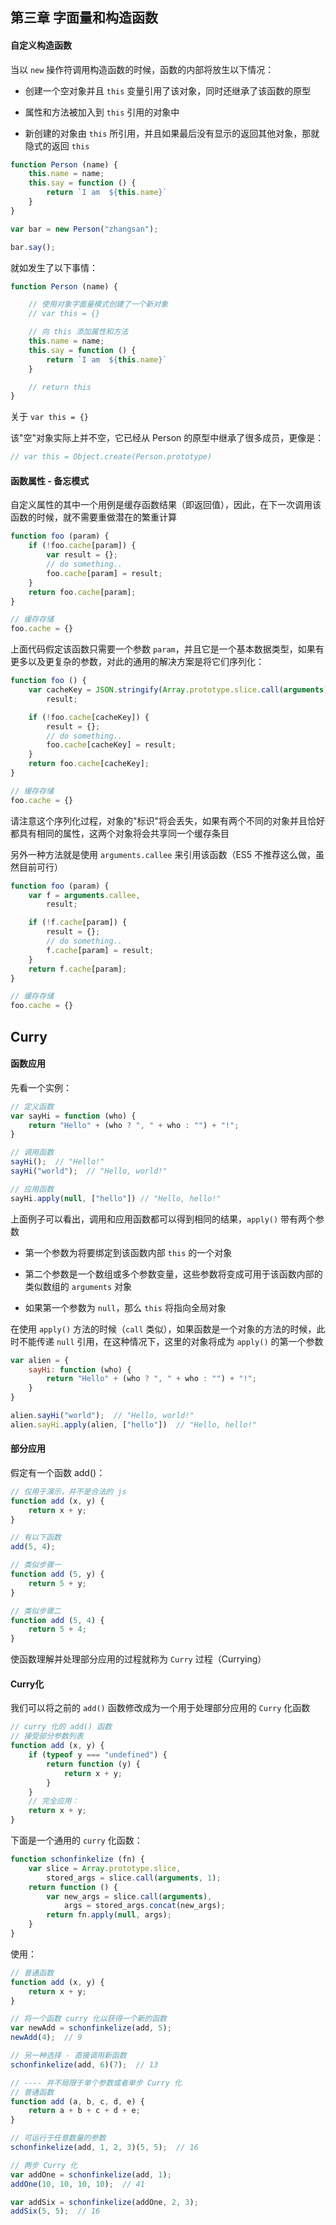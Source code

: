 ## 第三章 字面量和构造函数

####  自定义构造函数

当以 ```new``` 操作符调用构造函数的时候，函数的内部将放生以下情况：

* 创建一个空对象并且 ```this``` 变量引用了该对象，同时还继承了该函数的原型

* 属性和方法被加入到 ```this``` 引用的对象中

* 新创建的对象由 ```this``` 所引用，并且如果最后没有显示的返回其他对象，那就隐式的返回 ```this```

```js
function Person (name) {
    this.name = name;
    this.say = function () {
        return `I am  ${this.name}`
    }
}

var bar = new Person("zhangsan");

bar.say();
```

就如发生了以下事情：

```js
function Person (name) {

    // 使用对象字面量模式创建了一个新对象
    // var this = {}

    // 向 this 添加属性和方法
    this.name = name;
    this.say = function () {
        return `I am  ${this.name}`
    }

    // return this
}
```

关于 ```var this = {}```

该"空"对象实际上并不空，它已经从 Person 的原型中继承了很多成员，更像是：

```js
// var this = Object.create(Person.prototype)
```


#### 函数属性 - 备忘模式

自定义属性的其中一个用例是缓存函数结果（即返回值），因此，在下一次调用该函数的时候，就不需要重做潜在的繁重计算



```js
function foo (param) {
    if (!foo.cache[param]) {
        var result = {};
        // do something..
        foo.cache[param] = result;
    }
    return foo.cache[param];
}

// 缓存存储
foo.cache = {}
```

上面代码假定该函数只需要一个参数 ```param```，并且它是一个基本数据类型，如果有更多以及更复杂的参数，对此的通用的解决方案是将它们序列化：

```js
function foo () {
    var cacheKey = JSON.stringify(Array.prototype.slice.call(arguments)),
        result;

    if (!foo.cache[cacheKey]) {
        result = {};
        // do something..
        foo.cache[cacheKey] = result;
    }
    return foo.cache[cacheKey];
}

// 缓存存储
foo.cache = {}
```

请注意这个序列化过程，对象的"标识"将会丢失，如果有两个不同的对象并且恰好都具有相同的属性，这两个对象将会共享同一个缓存条目

另外一种方法就是使用 ```arguments.callee``` 来引用该函数（ES5 不推荐这么做，虽然目前可行）

```js
function foo (param) {
    var f = arguments.callee,
        result;

    if (!f.cache[param]) {
        result = {};
        // do something..
        f.cache[param] = result;
    }
    return f.cache[param];
}

// 缓存存储
foo.cache = {}
```


## Curry

#### 函数应用

先看一个实例：

```js
// 定义函数
var sayHi = function (who) {
    return "Hello" + (who ? ", " + who : "") + "!";
}

// 调用函数
sayHi();  // "Hello!"
sayHi("world");  // "Hello, world!"

// 应用函数
sayHi.apply(null, ["hello"]) // "Hello, hello!"
```

上面例子可以看出，调用和应用函数都可以得到相同的结果，```apply()``` 带有两个参数

* 第一个参数为将要绑定到该函数内部 ```this``` 的一个对象

* 第二个参数是一个数组或多个参数变量，这些参数将变成可用于该函数内部的类似数组的 ```arguments``` 对象

* 如果第一个参数为 ```null```，那么 ```this``` 将指向全局对象

在使用 ```apply()``` 方法的时候（```call``` 类似），如果函数是一个对象的方法的时候，此时不能传递 ```null``` 引用，在这种情况下，这里的对象将成为 ```apply()``` 的第一个参数

```js
var alien = {
    sayHi: function (who) {
        return "Hello" + (who ? ", " + who : "") + "!";
    }
}

alien.sayHi("world");  // "Hello, world!"
alien.sayHi.apply(alien, ["hello"])  // "Hello, hello!"
```

#### 部分应用

假定有一个函数 add()：

```js
// 仅用于演示，并不是合法的 js
function add (x, y) {
    return x + y;
}

// 有以下函数
add(5, 4);

// 类似步骤一
function add (5, y) {
    return 5 + y;
}

// 类似步骤二
function add (5, 4) {
    return 5 + 4;
}
```

使函数理解并处理部分应用的过程就称为 ```Curry``` 过程（Currying）

#### Curry化

我们可以将之前的 ```add()``` 函数修改成为一个用于处理部分应用的 ```Curry``` 化函数

```js
// curry 化的 add() 函数
// 接受部分参数列表
function add (x, y) {
    if (typeof y === "undefined") {
        return function (y) {
            return x + y;
        }
    }
    // 完全应用：
    return x + y;
}
```

下面是一个通用的 ```curry``` 化函数：

```js
function schonfinkelize (fn) {
    var slice = Array.prototype.slice,
        stored_args = slice.call(arguments, 1);
    return function () {
        var new_args = slice.call(arguments),
            args = stored_args.concat(new_args);
        return fn.apply(null, args);
    }
}
```

使用：

```js
// 普通函数
function add (x, y) {
    return x + y;
}

// 将一个函数 curry 化以获得一个新的函数
var newAdd = schonfinkelize(add, 5);
newAdd(4);  // 9

// 另一种选择 - 直接调用新函数
schonfinkelize(add, 6)(7);  // 13

// ---- 并不局限于单个参数或者单步 Curry 化
// 普通函数
function add (a, b, c, d, e) {
    return a + b + c + d + e;
}

// 可运行于任意数量的参数
schonfinkelize(add, 1, 2, 3)(5, 5);  // 16

// 两步 Curry 化
var addOne = schonfinkelize(add, 1);
addOne(10, 10, 10, 10);  // 41

var addSix = schonfinkelize(addOne, 2, 3);
addSix(5, 5);  // 16
```








